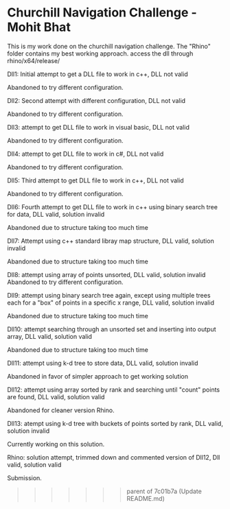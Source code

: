 #  Churchill Navigation Challenge - Mohit Bhat

This is my work done on the churchill navigation challenge.
The "Rhino" folder contains my best working approach. access the dll through rhino/x64/release/


Dll1:
Initial attempt to get a DLL file to work in c++, DLL not valid

Abandoned to try different configuration.

Dll2:
Second attempt with different configuration, DLL not valid

Abandoned to try different configuration.

Dll3:
attempt to get DLL file to work in visual basic, DLL not valid

Abandoned to try different configuration.

Dll4:
attempt to get DLL file to work in c#, DLL not valid

Abandoned to try different configuration.

Dll5:
Third attempt to get DLL file to work in c++, DLL not valid

Abandoned to try different configuration.

Dll6:
Fourth attempt to get DLL file to work in c++ using binary search tree for data, DLL valid, solution invalid

Abandoned due to structure taking too much time

Dll7:
Attempt using c++ standard libray map structure, DLL valid, solution invalid

Abandoned due to structure taking too much time

Dll8:
attempt using array of points unsorted, DLL valid, solution invalid
Abandoned to try different configuration.

Dll9:
attempt using binary search tree again, except using multiple trees each for a "box" of points in a specific x range, DLL valid, solution invalid

Abandoned due to structure taking too much time

Dll10:
attempt searching through an unsorted set and inserting into output array, DLL valid, solution valid

Abandoned due to structure taking too much time

Dll11:
attempt using k-d tree to store data, DLL valid, solution invalid

Abandoned in favor of simpler approach to get working solution

Dll12:
attempt using array sorted by rank and searching until "count" points are found, DLL valid, solution valid

Abandoned for cleaner version Rhino.

Dll13:
atempt using k-d tree with buckets of points sorted by rank, DLL valid, solution invalid

Currently working on this solution.

Rhino:
solution attempt, trimmed down and commented version of Dll12, Dll valid, solution valid

Submission.
>>>>>>> parent of 7c01b7a (Update README.md)
